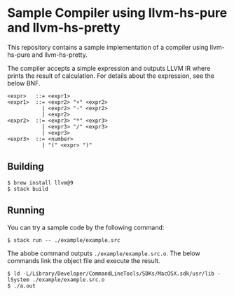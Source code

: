 # Sample Compiler using llvm-hs-pure and llvm-hs-pretty

This repository contains a sample implementation of a compiler using llvm-hs-pure and llvm-hs-pretty.

The compiler accepts a simple expression and outputs LLVM IR where prints the result of calculation.
For details about the expression, see the below BNF.

```text
<expr>   ::= <expr1>
<expr1>  ::= <expr2> "+" <expr2>
           | <expr2> "-" <expr2>
           | <expr2>
<expr2>  ::= <expr3> "*" <expr3>
           | <expr3> "/" <expr3>
           | <expr3>
<expr3>  ::= <number>
           | "(" <expr> ")"
```

## Building

```shell
$ brew install llvm@9
$ stack build
```

## Running

You can try a sample code by the following command:

```shell
$ stack run -- ./example/example.src
```

The abobe command outputs `./example/example.src.o`.
The below commands link the object file and execute the result.

```shell
$ ld -L/Library/Developer/CommandLineTools/SDKs/MacOSX.sdk/usr/lib -lSystem ./example/example.src.o
$ ./a.out
```
